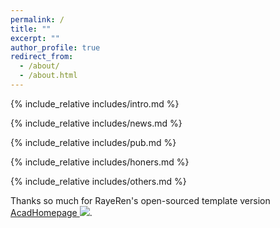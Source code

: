 ```yaml
---
permalink: /
title: ""
excerpt: ""
author_profile: true
redirect_from: 
  - /about/
  - /about.html
---
```


<span class='anchor' id='about-me'></span>
{% include_relative includes/intro.md %}

{% include_relative includes/news.md %}

{% include_relative includes/pub.md %}

{% include_relative includes/honers.md %}

{% include_relative includes/others.md %}

<script type='text/javascript' id='clustrmaps' src='//cdn.clustrmaps.com/map_v2.js?cl=ffffff&w=400&t=tt&d=a_pBFm5ryIE_oEF30RpDE0V7_5FjjszEy2fUpnff9Kw'></script>

Thanks so much for RayeRen's open-sourced template version [AcadHomepage ![](https://img.shields.io/github/stars/RayeRen/acad-homepage.github.io?style=social)](https://github.com/RayeRen/acad-homepage.github.io).

